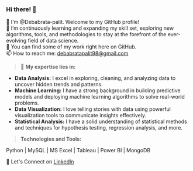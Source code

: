 <H3>Hi there! 👋</H3>

🙌 I'm @Debabrata-palit. Welcome to my GitHub profile!  
🌱 I’m continuously learning and expanding my skill set, exploring new algorithms, tools, and methodologies to stay at the forefront of the ever-evolving field of data science.  
🚀 You can find some of my work right here on GitHub.  
📫 How to reach me: debabratapalit98@gmail.com

> 🔬 **My expertise lies in:**  
- **Data Analysis:** I excel in exploring, cleaning, and analyzing data to uncover hidden trends and patterns.
- **Machine Learning:** I have a strong background in building predictive models and deploying machine learning algorithms to solve real-world problems.
- **Data Visualization:** I love telling stories with data using powerful visualization tools to communicate insights effectively.
- **Statistical Analysis:** I have a solid understanding of statistical methods and techniques for hypothesis testing, regression analysis, and more.

> **Technologies and Tools:** 

Python | MySQL | MS Excel | Tableau | Power BI | MongoDB

🤝 Let's Connect on [LinkedIn](https://www.linkedin.com/in/debabrata-palit03/)

